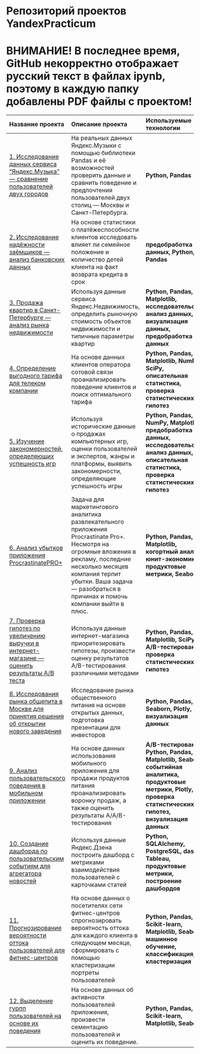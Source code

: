 # Репозиторий проектов YandexPracticum
# **ВНИМАНИЕ! В последнее время, GitHub некорректно отображает русский текст в файлах ipynb, поэтому в каждую папку добавлены PDF файлы с проектом!**

| Название проекта  | Описание проекта| Используемые технологии |
| :--------------- | :---------------| :--------------- |
| [1. Исследование данных сервиса “Яндекс.Музыка” — сравнение пользователей двух городов](https://github.com/Prostooo21/Yandex-Practicum/tree/main/01_Yandex_Music)  | На реальных данных Яндекс.Музыки c помощью библиотеки Pandas и её возможностей проверить данные и сравнить поведение и предпочтения пользователей двух столиц — Москвы и Санкт-Петербурга. | **Python, Pandas**  |
| [2. Исследование надёжности заёмщиков — анализ банковских данных](https://github.com/Prostooo21/Yandex-Practicum/tree/main/02_Credit_reliability)  | На основе статистики о платёжеспособности клиентов исследовать влияет ли семейное положение и количество детей клиента на факт возврата кредита в срок | **предобработка данных, Python, Pandas**  |
| [3. Продажа квартир в Санкт-Петербурге — анализ рынка недвижимости](https://github.com/Prostooo21/Yandex-Practicum/tree/main/03_Real_estate%20(EDA))  | Используя данные сервиса Яндекс.Недвижимость, определить рыночную стоимость объектов недвижимости и типичные параметры квартир| **Python, Pandas, Matplotlib, исследовательский анализ данных, визуализация данных, предобработка данных**  |
| [4. Определение выгодного тарифа для телеком компании](https://github.com/Prostooo21/Yandex-Practicum/tree/main/04_Telecom)  | На основе данных клиентов оператора сотовой связи проанализировать поведение клиентов и поиск оптимального тарифа | **Python, Pandas, Matplotlib, NumPy, SciPy, описательная статистика, проверка статистических гипотез**  |
| [5. Изучение закономерностей, определяющих успешность игр](https://github.com/Prostooo21/Yandex-Practicum/tree/main/05_Games)  | Используя исторические данные о продажах компьютерных игр, оценки пользователей и экспертов, жанры и платформы, выявить закономерности, определяющие успешность игры | **Python, Pandas, NumPy, Matplotlib, предобработка данных, исследовательский анализ данных, описательная статистика, проверка статистических гипотез**  |
| [6. Анализ убытков приложения ProcrastinatePRO+](https://github.com/Prostooo21/Yandex-Practicum/tree/main/06_Marketing)  | Задача для маркетингового аналитика развлекательного приложения Procrastinate Pro+. Несмотря на огромные вложения в рекламу, последние несколько месяцев компания терпит убытки. Ваша задача — разобраться в причинах и помочь компании выйти в плюс. | **Python, Pandas, Matplotlib, когортный анализ, юнит-экономика, продуктовые метрики, Seaborn**  |
| [7. Проверка гипотез по увеличению выручки в интернет-магазине — оценить результаты A/B теста](https://github.com/Prostooo21/Yandex-Practicum/tree/main/07_AB-test%20(market))  | Используя данные интернет-магазина приоритезировать гипотезы, произвести оценку результатов A/B-тестирования различными методами | **Python, Pandas, Matplotlib, SciPy, A/B-тестирование, проверка статистических гипотез**  |
| [8. Исследования рынка общепита в Москве для принятия решения об открытии нового заведения](https://github.com/Prostooo21/Yandex-Practicum/tree/main/08_Food_market%20(visualization))  | Исследование рынка общественного питания на основе открытых данных, подготовка презентации для инвесторов | **Python, Pandas, Seaborn, Plotly, визуализация данных**  |
| [9. Анализ пользовательского поведения в мобильном приложении](https://github.com/Prostooo21/Yandex-Practicum/tree/main/09_Analysis_mobile_app)  | На основе данных использования мобильного приложения для продажи продуктов питания проанализировать воронку продаж, а также оценить результаты A/A/B-тестирования  | **A/B-тестирование, Python, Pandas, Matplotlib, Seaborn, событийная аналитика, продуктовые метрики, Plotly, проверка статистических гипотез, визуализация данных**  |
| [10. Создание дашборда по пользовательским событиям для агрегатора новостей](https://github.com/Prostooo21/Yandex-Practicum/tree/main/10_Tableau)  | Используя данные Яндекс.Дзена построить дашборд с метриками взаимодействия пользователей с карточками статей | **Python, SQLAlchemy, PostgreSQL, dash, Tableau, продуктовые метрики, построение дашбордов**  |
| [11. Прогнозирование вероятности оттока пользователей для фитнес-центров](https://github.com/Prostooo21/Yandex-Practicum/tree/main/11_ML)  |  На основе данных о посетителях сети фитнес-центров спрогнозировать вероятность оттока для каждого клиента в следующем месяце, сформировать с помощью кластеризации портреты пользователей | **Python, Pandas, Scikit-learn, Matplotlib, Seaborn, машинное обучение, классификация, кластеризация**  |
| [12. Выделение гурпп пользователей на основе их поведения](https://github.com/Prostooo21/Yandex-Practicum/tree/main/12_Mobile_app)  |  На основе данных об активности пользователей приложения, произвести сементацию пользователей и оценить их поведение.  | **Python, Pandas, Scikit-learn, Matplotlib, Seaborn,**  |

